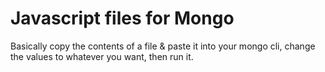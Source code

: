 # Javascript files for Mongo
Basically copy the contents of a file & paste it into your mongo cli, change the values
to whatever you want, then run it.